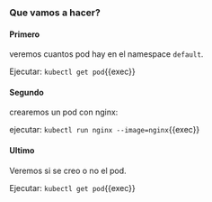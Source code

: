 
### Que vamos a hacer?

#### Primero

veremos cuantos pod hay en el namespace `default`.

Ejecutar: `kubectl get pod`{{exec}}


#### Segundo
crearemos un pod con nginx:

ejecutar: `kubectl run nginx --image=nginx`{{exec}}

#### Ultimo 

Veremos si se creo o no el pod.

Ejecutar: `kubectl get pod`{{exec}}
